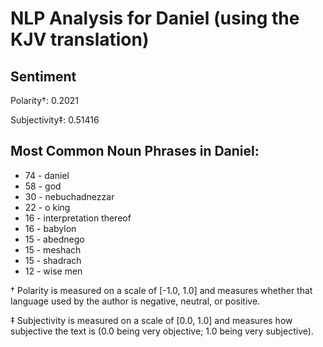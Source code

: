 # NLP Analysis for Daniel (using the KJV translation)

## Sentiment

Polarity†: 0.2021

Subjectivity‡: 0.51416

## Most Common Noun Phrases in Daniel:

 * 74	-  daniel
 * 58	-  god
 * 30	-  nebuchadnezzar
 * 22	-  o king
 * 16	-  interpretation thereof
 * 16	-  babylon
 * 15	-  abednego
 * 15	-  meshach
 * 15	-  shadrach
 * 12	-  wise men


† Polarity is measured on a scale of [-1.0, 1.0] and measures whether that language used by the author is negative, neutral, or positive.

‡ Subjectivity is measured on a scale of [0.0, 1.0] and measures how subjective the text is (0.0 being very objective; 1.0 being very subjective).